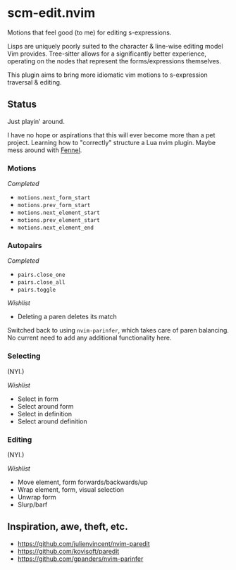 # scm-edit.nvim
Motions that feel good (to me) for editing s-expressions.

Lisps are uniquely poorly suited to the character & line-wise editing model Vim provides.
Tree-sitter allows for a significantly better experience, operating on the nodes that represent the forms/expressions themselves.

This plugin aims to bring more idiomatic vim motions to s-expression traversal & editing.


## Status
Just playin' around.

I have no hope or aspirations that this will ever become more than a pet project.
Learning how to "correctly" structure a Lua nvim plugin.
Maybe mess around with [Fennel](https://fennel-lang.org/).


### Motions
_Completed_ <br/>
- `motions.next_form_start`
- `motions.prev_form_start`
- `motions.next_element_start`
- `motions.prev_element_start`
- `motions.next_element_end`

### Autopairs
_Completed_ <br/>
- `pairs.close_one`
- `pairs.close_all`
- `pairs.toggle`

_Wishlist_ <br/>
- Deleting a paren deletes its match

Switched back to using `nvim-parinfer`, which takes care of paren balancing.
No current need to add any additional functionality here.

### Selecting
(NYI.)

_Wishlist_ <br/>
- Select in form
- Select around form
- Select in definition
- Select around definition

### Editing
(NYI.)

_Wishlist_ <br/>
- Move element, form forwards/backwards/up
- Wrap element, form, visual selection
- Unwrap form
- Slurp/barf


## Inspiration, awe, theft, etc.
- https://github.com/julienvincent/nvim-paredit
- https://github.com/kovisoft/paredit
- https://github.com/gpanders/nvim-parinfer
